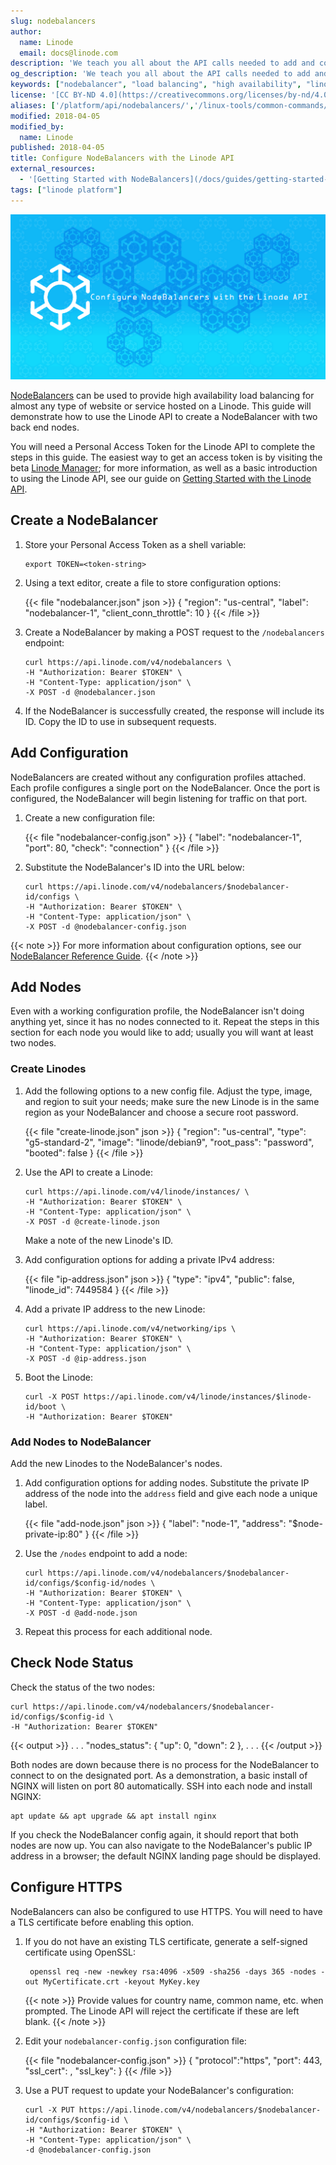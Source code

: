 ```yaml
---
slug: nodebalancers
author:
  name: Linode
  email: docs@linode.com
description: 'We teach you all about the API calls needed to add and configure a NodeBalancer for your Linode API. '
og_description: 'We teach you all about the API calls needed to add and configure a NodeBalancer for your Linode API. '
keywords: ["nodebalancer", "load balancing", "high availability", "linode api"]
license: '[CC BY-ND 4.0](https://creativecommons.org/licenses/by-nd/4.0)'
aliases: ['/platform/api/nodebalancers/','/linux-tools/common-commands/tail/']
modified: 2018-04-05
modified_by:
  name: Linode
published: 2018-04-05
title: Configure NodeBalancers with the Linode API
external_resources:
  - '[Getting Started with NodeBalancers](/docs/guides/getting-started-with-nodebalancers/)'
tags: ["linode platform"]
---
```


![Configure NodeBalancers with the Linode API](configure-nodebalancers-with-the-linode-api.png "Configure NodeBalancers with the Linode API")

[NodeBalancers](https://www.linode.com/nodebalancers) can be used to provide high availability load balancing for almost any type of website or service hosted on a Linode. This guide will demonstrate how to use the Linode API to create a NodeBalancer with two back end nodes.

You will need a Personal Access Token for the Linode API to complete the steps in this guide. The easiest way to get an access token is by visiting the beta [Linode Manager](https://cloud.linode.com/profile/tokens); for more information, as well as a basic introduction to using the Linode API, see our guide on [Getting Started with the Linode API](/docs/guides/getting-started-with-the-linode-api/).

## Create a NodeBalancer

1.  Store your Personal Access Token as a shell variable:

        export TOKEN=<token-string>

2.  Using a text editor, create a file to store configuration options:

    {{< file "nodebalancer.json" json >}}
{
  "region": "us-central",
  "label": "nodebalancer-1",
  "client_conn_throttle": 10
}
{{< /file >}}

3.  Create a NodeBalancer by making a POST request to the `/nodebalancers` endpoint:

        curl https://api.linode.com/v4/nodebalancers \
        -H "Authorization: Bearer $TOKEN" \
        -H "Content-Type: application/json" \
        -X POST -d @nodebalancer.json

4.  If the NodeBalancer is successfully created, the response will include its ID. Copy the ID to use in subsequent requests.

## Add Configuration

NodeBalancers are created without any configuration profiles attached. Each profile configures a single port on the NodeBalancer. Once the port is configured, the NodeBalancer will begin listening for traffic on that port.

1.  Create a new configuration file:

    {{< file "nodebalancer-config.json" >}}
{
  "label": "nodebalancer-1",
  "port": 80,
  "check": "connection"
  }
{{< /file >}}

2.  Substitute the NodeBalancer's ID into the URL below:

        curl https://api.linode.com/v4/nodebalancers/$nodebalancer-id/configs \
        -H "Authorization: Bearer $TOKEN" \
        -H "Content-Type: application/json" \
        -X POST -d @nodebalancer-config.json

{{< note >}}
For more information about configuration options, see our [NodeBalancer Reference Guide](/docs/guides/nodebalancer-reference-guide/).
{{< /note >}}

## Add Nodes

Even with a working configuration profile, the NodeBalancer isn't doing anything yet, since it has no nodes connected to it. Repeat the steps in this section for each node you would like to add; usually you will want at least two nodes.

### Create Linodes

1.  Add the following options to a new config file. Adjust the type, image, and region to suit your needs; make sure the new Linode is in the same region as your NodeBalancer and choose a secure root password.

    {{< file "create-linode.json" json >}}
{
  "region": "us-central",
  "type": "g5-standard-2",
  "image": "linode/debian9",
  "root_pass": "password",
  "booted": false
}
{{< /file >}}

2.  Use the API to create a Linode:

        curl https://api.linode.com/v4/linode/instances/ \
        -H "Authorization: Bearer $TOKEN" \
        -H "Content-Type: application/json" \
        -X POST -d @create-linode.json

    Make a note of the new Linode's ID.


3.  Add configuration options for adding a private IPv4 address:

    {{< file "ip-address.json" json >}}
{
  "type": "ipv4",
  "public": false,
  "linode_id": 7449584
}
{{< /file >}}

4.  Add a private IP address to the new Linode:

        curl https://api.linode.com/v4/networking/ips \
        -H "Authorization: Bearer $TOKEN" \
        -H "Content-Type: application/json" \
        -X POST -d @ip-address.json


5.  Boot the Linode:

        curl -X POST https://api.linode.com/v4/linode/instances/$linode-id/boot \
        -H "Authorization: Bearer $TOKEN"

### Add Nodes to NodeBalancer

Add the new Linodes to the NodeBalancer's nodes.

1.  Add configuration options for adding nodes. Substitute the private IP address of the node into the `address` field and give each node a unique label.

    {{< file "add-node.json" json >}}
{
  "label": "node-1",
  "address": "$node-private-ip:80"
  }
{{< /file >}}

2.  Use the `/nodes` endpoint to add a node:

        curl https://api.linode.com/v4/nodebalancers/$nodebalancer-id/configs/$config-id/nodes \
        -H "Authorization: Bearer $TOKEN" \
        -H "Content-Type: application/json" \
        -X POST -d @add-node.json

3.  Repeat this process for each additional node.

## Check Node Status

Check the status of the two nodes:

    curl https://api.linode.com/v4/nodebalancers/$nodebalancer-id/configs/$config-id \
    -H "Authorization: Bearer $TOKEN"

  {{< output >}}
. . .
  "nodes_status": {
      "up": 0,
      "down": 2
  },
. . .
{{< /output >}}

Both nodes are down because there is no process for the NodeBalancer to connect to on the designated port. As a demonstration, a basic install of NGINX will listen on port 80 automatically. SSH into each node and install NGINX:

    apt update && apt upgrade && apt install nginx

If you check the NodeBalancer config again, it should report that both nodes are now up. You can also navigate to the NodeBalancer's public IP address in a browser; the default NGINX landing page should be displayed.

## Configure HTTPS

NodeBalancers can also be configured to use HTTPS. You will need to have a TLS certificate before enabling this option.

1. If you do not have an existing TLS certificate, generate a self-signed certificate using OpenSSL:

        openssl req -new -newkey rsa:4096 -x509 -sha256 -days 365 -nodes -out MyCertificate.crt -keyout MyKey.key

    {{< note >}}
Provide values for country name, common name, etc. when prompted. The Linode API will reject the certificate if these are left blank.
{{< /note >}}

2.  Edit your `nodebalancer-config.json` configuration file:

    {{< file "nodebalancer-config.json" >}}
{
  "protocol":"https",
  "port": 443,
  "ssl_cert": <contents of MyCertificate.crt>,
  "ssl_key": <contents of MyKey.key>
}
{{< /file >}}

3.  Use a PUT request to update your NodeBalancer's configuration:

        curl -X PUT https://api.linode.com/v4/nodebalancers/$nodebalancer-id/configs/$config-id \
        -H "Authorization: Bearer $TOKEN" \
        -H "Content-Type: application/json" \
        -d @nodebalancer-config.json
